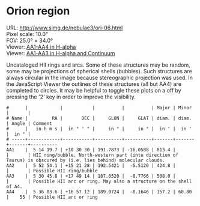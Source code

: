 # Orion region

URL: <http://www.simg.de/nebulae3/ori-06.html>  
Pixel scale: 10.0"  
FOV: 25.0° × 34.0°  
Viewer: [AA1-AA4 in H-alpha](http://www.simg.de/nebulae3/ori-06-h.vhtml?nav=0&tbl=1&uo=~3%22AA1%22%2C78.5822%2C10.5082%2C813.400%2C%22HII%20ring%2Fbubble.%20North-western%20part%20~1into%20direction%20of%20Taurus~2%20is%20obscured%20by%20~1i.e.%20lies%20behind~2%20molecular%20clouds.%22~4%2C~3%22AA2%22%2C88.2256%2C15.3577%2C424.800%2C%22Possible%20HII%20ring%2Fbubble%22~4%2C~3%22AA3%22%2C82.6910%2C17.8205%2C508.069%2C%22Possible%20HII%20arc%20or%20ring.%20May%20also%20a%20structure%20on%20the%20shell%20of%20A4.%22~4%2C~3%22AA4%22%2C84.0148%2C16.9532%2C157.258%2C60.804%2C55%2C%22Possible%20HII%20arc%20or%20ring%22~4)  
Viewer: [AA1-AA3 in H-alpha and Continuum](http://www.simg.de/nebulae3/ori-06-hbr.vhtml?nav=0&tbl=1&uo=~3%22AA1%22%2C78.5822%2C10.5082%2C813.400%2C%22HII%20ring%2Fbubble.%20North-western%20part%20~1into%20direction%20of%20Taurus~2%20is%20obscured%20by%20~1i.e.%20lies%20behind~2%20molecular%20clouds.%22~4%2C~3%22AA2%22%2C88.2256%2C15.3577%2C424.800%2C%22Possible%20HII%20ring%2Fbubble%22~4%2C~3%22AA3%22%2C82.6910%2C17.8205%2C508.069%2C%22Possible%20HII%20arc%20or%20ring.%20May%20also%20a%20structure%20on%20the%20shell%20of%20A4.%22~4)  

Uncataloged HII rings and arcs. Some of these structures may be random, some
may be projections of spherical shells (bubbles). Such structures are always
circular in the image because stereographic projection was used. In the 
JavaScript Viewer the outlines of these structures (all but AA4) are completed
to circles. It may be helpful to toggle these plots on a off by pressing the '2'
key in order to improve the visibility. 

	#      |            |           |          |          | Major | Minor |       | 
	# Name |         RA |       DEC |     GLON |     GLAT | diam. | diam. | Angle | Comment
	#      |   in h m s |  in ° ' " |     in ° |     in ° |  in ' |  in ' |  in ° | 
	# -----+------------+-----------+----------+----------+-------+-------+-------+----------
	AA1    |  5 14 19.7 | +10 30 30 | 191.7873 | -16.0588 | 813.4 |       |       | HII ring/bubble. North-western part (into direction of Taurus) is obscured by (i.e. lies behind) molecular clouds.
	AA2    |  5 52 54.1 | +15 21 28 | 192.5421 |  -5.5120 | 424.8 |       |       | Possible HII ring/bubble
	AA3    |  5 30 45.8 | +17 49 14 | 187.6520 |  -8.7766 | 508.0 |       |       | Possible HII arc or ring. May also a structure on the shell of A4.
	AA4    |  5 36 03.6 | +16 57 12 | 189.0724 |  -8.1646 | 157.2 | 60.80 |    55 | Possible HII arc or ring
    



